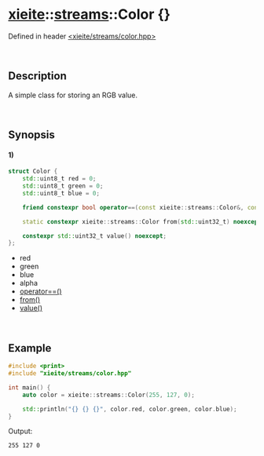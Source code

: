 # [xieite](../../xieite.md)\:\:[streams](../../streams.md)\:\:Color \{\}
Defined in header [<xieite/streams/color.hpp>](../../../include/xieite/streams/color.hpp)

&nbsp;

## Description
A simple class for storing an RGB value.

&nbsp;

## Synopsis
#### 1)
```cpp
struct Color {
    std::uint8_t red = 0;
    std::uint8_t green = 0;
    std::uint8_t blue = 0;

    friend constexpr bool operator==(const xieite::streams::Color&, const xieite::streams::Color&) noexcept;

    static constexpr xieite::streams::Color from(std::uint32_t) noexcept;

    constexpr std::uint32_t value() noexcept;
};
```
- red
- green
- blue
- alpha
- [operator==\(\)](./structures/color/1/operators/equal.md)
- [from\(\)](./structures/color/1/from.md)
- [value\(\)](./structures/color/1/value.md)

&nbsp;

## Example
```cpp
#include <print>
#include "xieite/streams/color.hpp"

int main() {
    auto color = xieite::streams::Color(255, 127, 0);

    std::println("{} {} {}", color.red, color.green, color.blue);
}
```
Output:
```
255 127 0
```
